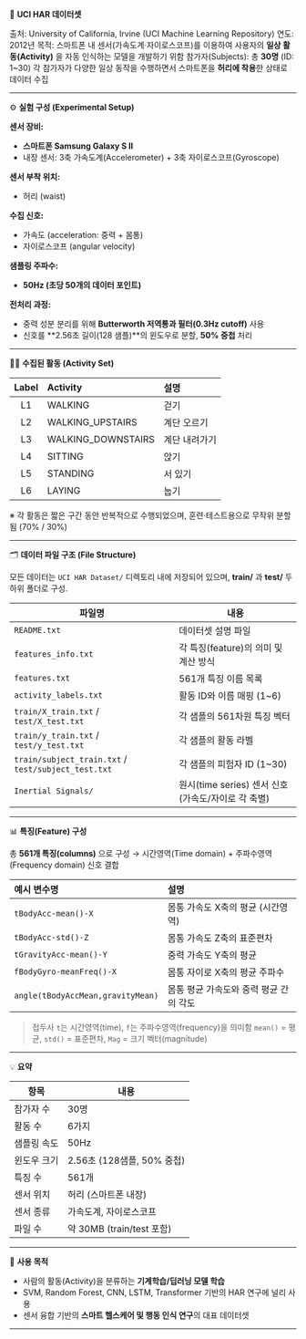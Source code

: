 📘 **UCI HAR 데이터셋**

출처: University of California, Irvine (UCI Machine Learning Repository)
연도: 2012년
목적: 스마트폰 내 센서(가속도계·자이로스코프)를 이용하여 사용자의 **일상 활동(Activity)** 을 자동 인식하는 모델을 개발하기 위함
참가자(Subjects): 총 **30명** (ID: 1~30)
각 참가자가 다양한 일상 동작을 수행하면서 스마트폰을 **허리에 착용**한 상태로 데이터 수집

---

⚙️ **실험 구성 (Experimental Setup)**

**센서 장비:**

* **스마트폰 Samsung Galaxy S II**
* 내장 센서: 3축 가속도계(Accelerometer) + 3축 자이로스코프(Gyroscope)

**센서 부착 위치:**

* 허리 (waist)

**수집 신호:**

* 가속도 (acceleration: 중력 + 몸통)
* 자이로스코프 (angular velocity)

**샘플링 주파수:**

* **50Hz (초당 50개의 데이터 포인트)**

**전처리 과정:**

* 중력 성분 분리를 위해 **Butterworth 저역통과 필터(0.3Hz cutoff)** 사용
* 신호를 **2.56초 길이(128 샘플)**의 윈도우로 분할, **50% 중첩** 처리

---

🏃‍♂️ **수집된 활동 (Activity Set)**

| Label | Activity           | 설명      |
| :---: | :----------------- | :------ |
|   L1  | WALKING            | 걷기      |
|   L2  | WALKING_UPSTAIRS   | 계단 오르기  |
|   L3  | WALKING_DOWNSTAIRS | 계단 내려가기 |
|   L4  | SITTING            | 앉기      |
|   L5  | STANDING           | 서 있기    |
|   L6  | LAYING             | 눕기      |

※ 각 활동은 짧은 구간 동안 반복적으로 수행되었으며, 훈련·테스트용으로 무작위 분할됨 (70% / 30%)

---

🗂️ **데이터 파일 구조 (File Structure)**

모든 데이터는 `UCI HAR Dataset/` 디렉토리 내에 저장되어 있으며,
**train/** 과 **test/** 두 하위 폴더로 구성.

| 파일명                                                 | 내용                                   |
| --------------------------------------------------- | ------------------------------------ |
| `README.txt`                                        | 데이터셋 설명 파일                           |
| `features_info.txt`                                 | 각 특징(feature)의 의미 및 계산 방식            |
| `features.txt`                                      | 561개 특징 이름 목록                        |
| `activity_labels.txt`                               | 활동 ID와 이름 매핑 (1~6)                   |
| `train/X_train.txt` / `test/X_test.txt`             | 각 샘플의 561차원 특징 벡터                    |
| `train/y_train.txt` / `test/y_test.txt`             | 각 샘플의 활동 라벨                          |
| `train/subject_train.txt` / `test/subject_test.txt` | 각 샘플의 피험자 ID (1~30)                  |
| `Inertial Signals/`                                 | 원시(time series) 센서 신호 (가속도/자이로 각 축별) |

---

📊 **특징(Feature) 구성**

총 **561개 특징(columns)** 으로 구성
→ 시간영역(Time domain) + 주파수영역(Frequency domain) 신호 결합

| 예시 변수명                            | 설명                     |
| :-------------------------------- | :--------------------- |
| `tBodyAcc-mean()-X`               | 몸통 가속도 X축의 평균 (시간영역)   |
| `tBodyAcc-std()-Z`                | 몸통 가속도 Z축의 표준편차        |
| `tGravityAcc-mean()-Y`            | 중력 가속도 Y축의 평균          |
| `fBodyGyro-meanFreq()-X`          | 몸통 자이로 X축의 평균 주파수      |
| `angle(tBodyAccMean,gravityMean)` | 몸통 평균 가속도와 중력 평균 간의 각도 |

> 접두사 `t`는 시간영역(time), `f`는 주파수영역(frequency)을 의미함
> `mean()` = 평균, `std()` = 표준편차, `Mag` = 크기 벡터(magnitude)

---

💡 **요약**

| 항목     | 내용                     |
| ------ | ---------------------- |
| 참가자 수  | 30명                    |
| 활동 수   | 6가지                    |
| 샘플링 속도 | 50Hz                   |
| 윈도우 크기 | 2.56초 (128샘플, 50% 중첩)  |
| 특징 수   | 561개                   |
| 센서 위치  | 허리 (스마트폰 내장)           |
| 센서 종류  | 가속도계, 자이로스코프           |
| 파일 수   | 약 30MB (train/test 포함) |

---

🎯 **사용 목적**

* 사람의 활동(Activity)을 분류하는 **기계학습/딥러닝 모델 학습**
* SVM, Random Forest, CNN, LSTM, Transformer 기반의 HAR 연구에 널리 사용
* 센서 융합 기반의 **스마트 헬스케어 및 행동 인식 연구**의 대표 데이터셋

---
